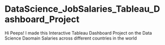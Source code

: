 # DataScience_JobSalaries_Tableau_Dashboard_Project

Hi Peeps!
I made this Interactive Tableau Dashboard Project 
on the Data Science Daomain Salaries across 
different countries in the world
